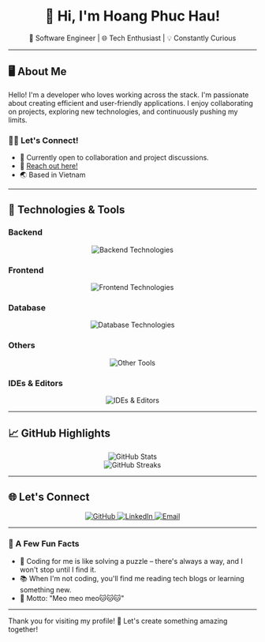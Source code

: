 <h1 align="center">👋 Hi, I'm Hoang Phuc Hau!</h1>
<p align="center">🚀 Software Engineer | 🌐 Tech Enthusiast | 💡 Constantly Curious</p>

---

## 🖥️ About Me
Hello! I'm a developer who loves working across the stack. I'm passionate about creating efficient and user-friendly applications. I enjoy collaborating on projects, exploring new technologies, and continuously pushing my limits.

### 👨‍💻 Let's Connect!
- 💼 Currently open to collaboration and project discussions.
- 💬 [Reach out here!](https://github.com/phuchautea/phuchautea/issues)
- 🌏 Based in Vietnam

---

## 🔧 Technologies & Tools

### Backend
<p align="center">
  <img src="https://skillicons.dev/icons?i=laravel,php,java,spring,dotnet,nodejs" alt="Backend Technologies" />
</p>

### Frontend
<p align="center">
  <img src="https://skillicons.dev/icons?i=js,ts,react,nextjs,vuejs,html,css,bootstrap,tailwind,jquery" alt="Frontend Technologies" />
</p>

### Database
<p align="center">
  <img src="https://skillicons.dev/icons?i=mysql,mongodb,sqlite,redis,supabase,firebase" alt="Database Technologies" />
</p>

### Others
<p align="center">
  <img src="https://skillicons.dev/icons?i=docker,kafka,rabbitmq,aws,azure,gcp,selenium,linux,apple,wordpress" alt="Other Tools" />
</p>

### IDEs & Editors
<p align="center">
  <img src="https://skillicons.dev/icons?i=vscode,visualstudio,sublime" alt="IDEs & Editors" />
</p>

---

## 📈 GitHub Highlights

<div align="center">
  <img src="https://github-readme-stats.vercel.app/api?username=phuchautea&show_icons=true&theme=default&hide_border=true&bg_color=ffffff00&include_all_commits=true&count_private=true" alt="GitHub Stats" />
  <br>
  <img src="https://github-readme-streak-stats.herokuapp.com/?user=phuchautea&theme=default&hide_border=true&background=ffffff00" alt="GitHub Streaks" />
</div>

---

## 🌐 Let's Connect
<p align="center">
  <a href="https://github.com/phuchautea" target="_blank">
    <img src="https://img.shields.io/badge/GitHub-%23000000.svg?style=for-the-badge&logo=github&logoColor=white" alt="GitHub">
  </a>
  <a href="https://linkedin.com/in/hoangphuchau" target="_blank">
    <img src="https://img.shields.io/badge/LinkedIn-%230077B5.svg?style=for-the-badge&logo=linkedin&logoColor=white" alt="LinkedIn">
  </a>
  <a href="mailto:phuchau.tea@gmail.com" target="_blank">
    <img src="https://img.shields.io/badge/Email-D14836?style=for-the-badge&logo=gmail&logoColor=white" alt="Email">
  </a>
</p>

---

### 📝 A Few Fun Facts
- 🎯 Coding for me is like solving a puzzle – there's always a way, and I won't stop until I find it.
- 📚 When I'm not coding, you'll find me reading tech blogs or learning something new.
- 🌟 Motto: "Meo meo meo🐱🐱🐱"

---

Thank you for visiting my profile! 🚀 Let's create something amazing together!
